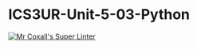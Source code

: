 # ICS3UR-Unit-5-03-Python

[![Mr Coxall's Super Linter](https://github.com/KaitlynIp64/ICS3UR-Unit-5-03-Python/workflows/Mr%20Coxall's%20Super%20Linter/badge.svg)](https://github.com/KaitlynIp64/ICS3UR-Unit-5-03-Python/actions/)
